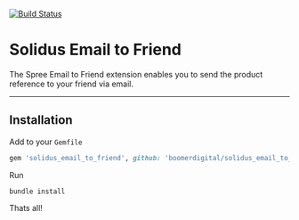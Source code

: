 [![Build Status](https://travis-ci.org/boomerdigital/solidus_email_to_friend.svg?branch=master)](https://travis-ci.org/boomerdigital/solidus_email_to_friend)

# Solidus Email to Friend

The Spree Email to Friend extension enables you to send the product reference to your friend via email.

---

## Installation

Add to your `Gemfile`
```ruby
gem 'solidus_email_to_friend', github: 'boomerdigital/solidus_email_to_friend', branch: 'master'
```

Run
```
bundle install
```

Thats all!
